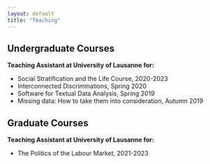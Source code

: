 ```yaml
---
layout: default
title: "Teaching"
---
```


## Undergraduate Courses
**Teaching Assistant at University of Lausanne for:**
- Social Stratification and the Life Course, 2020-2023
- Interconnected Discriminations, Spring 2020
- Software for Textual Data Analysis, Spring 2019
- Missing data: How to take them into consideration, Autumn 2019
  
## Graduate Courses
**Teaching Assistant at University of Lausanne for:**
- The Politics of the Labour Market, 2021-2023
